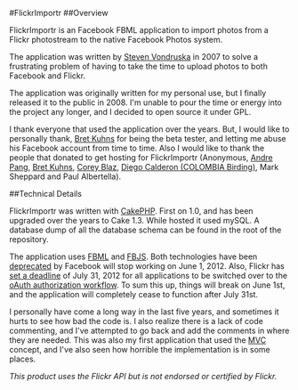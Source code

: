 #FlickrImportr
##Overview

FlickrImportr is an Facebook FBML application to import photos from a Flickr photostream to the native Facebook Photos system.

The application was written by [Steven Vondruska](http://stevenvondruska.com) in 2007 to solve a frustrating problem of having to take the time to upload photos to both Facebook and Flickr.

The application was originally written for my personal use, but I finally released it to the public in 2008. I'm unable to pour the time or energy into the project any longer, and I decided to open source it under GPL.

I thank everyone that used the application over the years. But, I would like to personally thank, [Bret Kuhns](http://www.bretkuhns.com/) for being the beta tester, and letting me abuse his Facebook account from time to time. Also I would like to thank the people that donated to get hosting for FlickrImportr (Anonymous, [Andre Pang](http://algorithm.com.au/), [Bret Kuhns](http://www.bretkuhns.com/), [Corey Blaz](http://www.coreyblaz.com/), [Diego Calderon (COLOMBIA Birding)](http://www.colombiabirding.com/), Mark Sheppard and Paul Albertella).

##Technical Details

FlickrImportr was written with [CakePHP](http://www.cakephp.org). First on 1.0, and has been upgraded over the years to Cake 1.3. While hosted it used mySQL. A database dump of all the database schema can be found in the root of the repository.

The application uses [FBML](https://developers.facebook.com/docs/reference/fbml/) and [FBJS](https://developers.facebook.com/docs/fbjs/). Both technologies have been [deprecated](https://developers.facebook.com/roadmap/) by Facebook will stop working on June 1, 2012. Also, Flickr has [set a deadline](http://code.flickr.com/blog/2012/01/13/farewell-flickrauth/) of July 31, 2012 for all applications to be switched over to the [oAuth authorization workflow](http://www.flickr.com/services/api/auth.oauth.html). To sum this up, things will break on June 1st, and the application will completely cease to function after July 31st.

I personally have come a long way in the last five years, and sometimes it hurts to see how bad the code is. I also realize there is a lack of code commenting, and I've attempted to go back and add the comments in where they are needed. This was also my first application that used the [MVC](http://en.wikipedia.org/wiki/Model%E2%80%93view%E2%80%93controller) concept, and I've also seen how horrible the implementation is in some places.

*This product uses the Flickr API but is not endorsed or certified by Flickr.*
